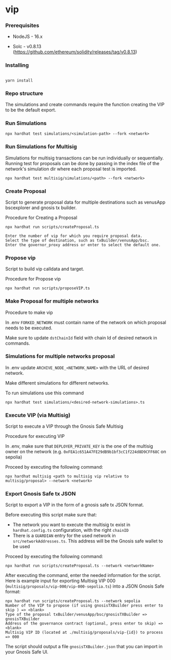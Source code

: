# vip

### Prerequisites

- NodeJS - 16.x

- Solc - v0.8.13 (https://github.com/ethereum/solidity/releases/tag/v0.8.13)

### Installing

```

yarn install

```

### Repo structure

The simulations and create commands require the function creating the VIP to be the default export.

### Run Simulations

```
npx hardhat test simulations/<simulation-path> --fork <network>
```

### Run Simulations for Multisig

Simulations for multisig transactions can be run individually or sequentially. Running test for proposals can be done by passing in the index file of the network's simulation dir where each proposal test is imported.

```
npx hardhat test multisig/simulations/<path> --fork <network>
```

### Create Proposal

Script to generate proposal data for multiple destinations such as venusApp bscexplorer and gnosis tx builder.

Procedure for Creating a Proposal

```
npx hardhat run scripts/createProposal.ts

Enter the number of vip for which you require proposal data.
Select the type of destination, such as txBuilder/venusApp/bsc.
Enter the governor_proxy address or enter to select the default one.
```

### Propose vip

Script to build vip calldata and target.

Procedure for Propose vip

```
npx hardhat run scripts/proposeVIP.ts
```

### Make Proposal for multiple networks

Procedure to make vip

In .env `FORKED_NETWORK` must contain name of the network on which proposal needs to be executed.

Make sure to update `dstChainId` field with chain Id of desired network in commands.

### Simulations for multiple networks proposal

In .env update `ARCHIVE_NODE_<NETWORK_NAME>` with the URL of desired network.

Make different simulations for different networks.

To run simulations use this command

```
npx hardhat test simulations/<desired-network-simulations>.ts
```

### Execute VIP (via Multisig)

Script to execute a VIP through the Gnosis Safe Multisig

Procedure for executing VIP

In .env, make sure that `DEPLOYER_PRIVATE_KEY` is the one of the multisig owner on the network (e.g. `0xFEA1c651A47FE29dB9b1bf3cC1f224d8D9CFF68C` on sepolia)

Proceed by executing the following command:

```
npx hardhat multisig <path to multisig vip relative to multisig/proposal> --network <network>
```

### Export Gnosis Safe tx JSON

Script to export a VIP in the form of a gnosis safe tx JSON format.

Before executing this script make sure that:

- The network you want to execute the multisig tx exist in `hardhat.config.ts` configuration, with the right `chainID`
- There is a `GUARDIAN` entry for the used network in `src/networkAddresses.ts`. This address will be the Gnosis safe wallet to be used

Proceed by executing the following command:

```
npx hardhat run scripts/createProposal.ts --network <networkName>
```

After executing the command, enter the needed information for the script.
Here is example input for exporting Multisig VIP 000 (`multisig/proposals/vip-000/vip-000-sepolia.ts`) into a JSON Gnosis Safe format:

```
npx hardhat run scripts/createProposal.ts --network sepolia
Number of the VIP to propose (if using gnosisTXBuilder press enter to skip ) => <blank>
Type of the proposal txBuilder/venusApp/bsc/gnosisTXBuilder => gnosisTXBuilder
Address of the governance contract (optional, press enter to skip) => <blank>
Multisig VIP ID (located at ./multisig/proposals/vip-{id}) to process => 000
```

The script should output a file `gnosisTXBuilder.json` that you can import in your Gnosis Safe UI.
